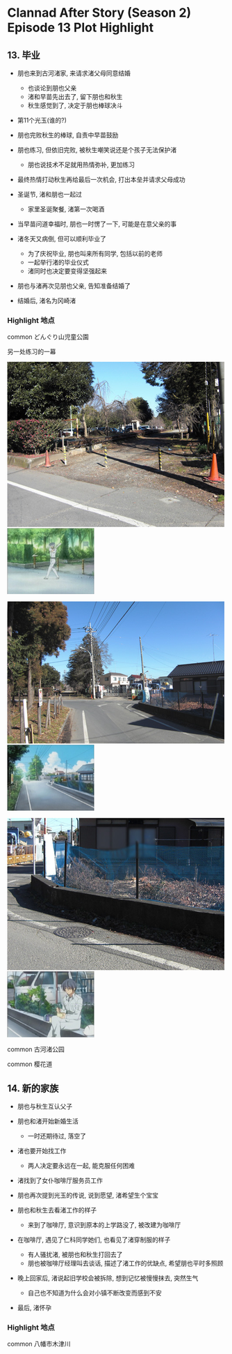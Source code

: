 # Clannad After Story (Season 2) Episode 13 Plot Highlight


## 13. 毕业

- 朋也来到古河渚家, 来请求渚父母同意结婚
  - 也谈论到朋也父亲
  - 渚和早苗先出去了, 留下朋也和秋生
  - 秋生感觉到了, 决定于朋也棒球决斗

- 第11个光玉(谁的?)

- 朋也完败秋生的棒球, 自责中早苗鼓励
- 朋也练习, 但依旧完败, 被秋生嘲笑说还是个孩子无法保护渚
  - 朋也说技术不足就用热情弥补, 更加练习
- 最终热情打动秋生再给最后一次机会, 打出本垒并请求父母成功

- 圣诞节, 渚和朋也一起过
  - 家里圣诞聚餐, 渚第一次喝酒
- 当早苗问道幸福时, 朋也一时愣了一下, 可能是在意父亲的事

- 渚冬天又病倒, 但可以顺利毕业了
  - 为了庆祝毕业, 朋也叫来所有同学, 包括以前的老师
  - 一起举行渚的毕业仪式
  - 渚同时也决定要变得坚强起来

- 朋也与渚再次见朋也父亲, 告知准备结婚了
- 结婚后, 渚名为冈崎渚

### Highlight 地点

common どんぐり山児童公園

另一处练习的一幕

![alt text](img/cla-af-13-10-s.jpg)
![alt text](img/cla-af-13-035.jpg)

![alt text](img/cla-af-13-9-s.jpg)
![alt text](img/cla-af-13-034.jpg)

![alt text](img/cla-af-13-11-s.jpg)
![alt text](img/cla-af-13-036.jpg)

common 古河渚公园

common 樱花道


## 14. 新的家族

- 朋也与秋生互认父子

- 朋也和渚开始新婚生活
  - 一时还期待过, 落空了
- 渚也要开始找工作
  - 两人决定要永远在一起, 能克服任何困难
- 渚找到了女仆咖啡厅服务员工作
- 朋也再次提到光玉的传说, 说到愿望, 渚希望生个宝宝

- 朋也和秋生去看渚工作的样子
  - 来到了咖啡厅, 意识到原本的上学路没了, 被改建为咖啡厅
- 在咖啡厅, 遇见了仁科同学她们, 也看见了渚穿制服的样子
  - 有人骚扰渚, 被朋也和秋生打回去了
  - 朋也被咖啡厅经理叫去谈话, 描述了渚工作的优缺点, 希望朋也平时多照顾
- 晚上回家后, 渚说起旧学校会被拆除, 想到记忆被慢慢抹去, 突然生气
  - 自己也不知道为什么会对小镇不断改变而感到不安

- 最后, 渚怀孕

### Highlight 地点

common 八幡市木津川
